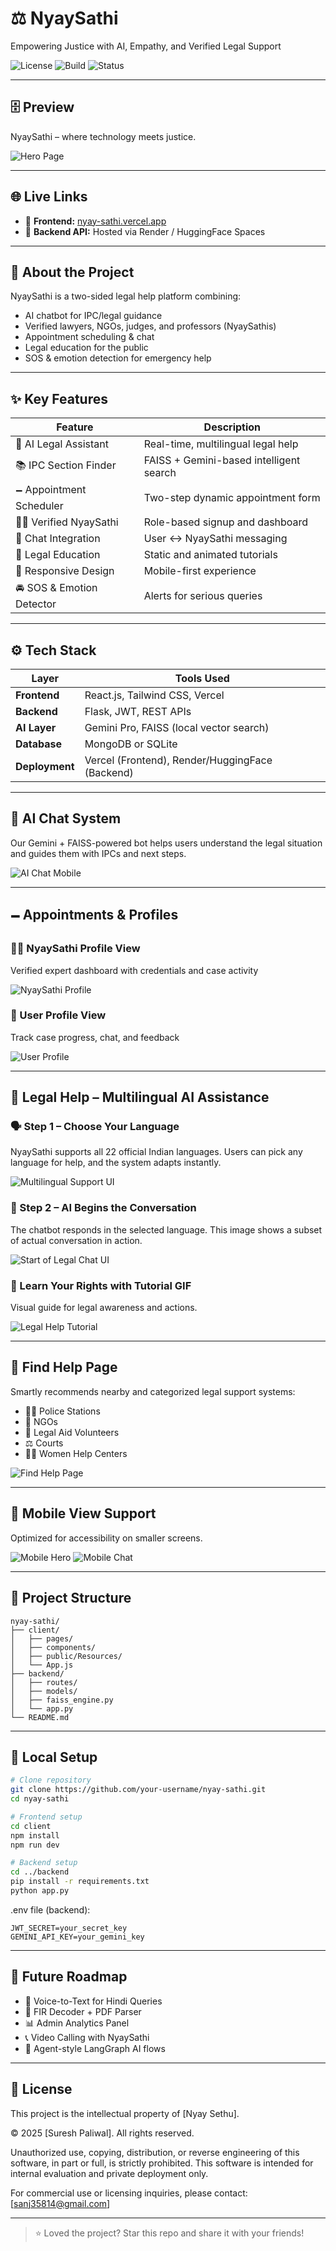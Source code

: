 # ⚖️ NyaySathi
Empowering Justice with AI, Empathy, and Verified Legal Support

![License](https://img.shields.io/badge/License-MIT-blue.svg)
![Build](https://img.shields.io/badge/Build-Flask%20%7C%20React%20%7C%20Gemini%20%7C%20FAISS-blueviolet)
![Status](https://img.shields.io/badge/Status-Beta-green)

---

## 🗄️ Preview
NyaySathi – where technology meets justice.

![Hero Page](public/Resources/hero_page.png)

---

## 🌐 Live Links
- 🚀 **Frontend:** [nyay-sathi.vercel.app](https://www.nyaysethu.online/)
- 🧠 **Backend API:** Hosted via Render / HuggingFace Spaces

---

## 🧐 About the Project
NyaySathi is a two-sided legal help platform combining:
- AI chatbot for IPC/legal guidance
- Verified lawyers, NGOs, judges, and professors (NyaySathis)
- Appointment scheduling & chat
- Legal education for the public
- SOS & emotion detection for emergency help

---

## ✨ Key Features
| Feature                     | Description |
|----------------------------|-------------|
| 🧠 AI Legal Assistant       | Real-time, multilingual legal help |
| 📚 IPC Section Finder       | FAISS + Gemini-based intelligent search |
| 🗕️ Appointment Scheduler    | Two-step dynamic appointment form |
| 👨‍⚖️ Verified NyaySathi     | Role-based signup and dashboard |
| 💬 Chat Integration         | User ↔ NyaySathi messaging |
| 💾 Legal Education          | Static and animated tutorials |
| 📱 Responsive Design        | Mobile-first experience |
| 🚘 SOS & Emotion Detector   | Alerts for serious queries |

---

## ⚙️ Tech Stack
| Layer        | Tools Used |
|--------------|------------|
| **Frontend** | React.js, Tailwind CSS, Vercel |
| **Backend**  | Flask, JWT, REST APIs |
| **AI Layer** | Gemini Pro, FAISS (local vector search) |
| **Database** | MongoDB or SQLite |
| **Deployment** | Vercel (Frontend), Render/HuggingFace (Backend) |

---

## 🧐 AI Chat System
Our Gemini + FAISS-powered bot helps users understand the legal situation and guides them with IPCs and next steps.

![AI Chat Mobile](public/Resources/mobile_chat_page.png)

---

## 🗕️ Appointments & Profiles
### 👨‍⚖️ NyaySathi Profile View
Verified expert dashboard with credentials and case activity

![NyaySathi Profile](public/Resources/nyaysathi_profile.png)

### 👤 User Profile View
Track case progress, chat, and feedback

![User Profile](public/Resources/user_profile.png)

---

## 📘 Legal Help – Multilingual AI Assistance
### 🗣️ Step 1 – Choose Your Language
NyaySathi supports all 22 official Indian languages. Users can pick any language for help, and the system adapts instantly.

![Multilingual Support UI](public/Resources/legal_help_1.png)

### 🧠 Step 2 – AI Begins the Conversation
The chatbot responds in the selected language. This image shows a subset of actual conversation in action.

![Start of Legal Chat UI](public/Resources/legal_help_2.png)

### 🎥 Learn Your Rights with Tutorial GIF
Visual guide for legal awareness and actions.

![Legal Help Tutorial](public/Resources/legal_help_tut.gif)

---

## 🧭 Find Help Page
Smartly recommends nearby and categorized legal support systems:
- 👮‍♂️ Police Stations
- 🏢 NGOs
- 🤝 Legal Aid Volunteers
- ⚖️ Courts
- 👩‍⚖️ Women Help Centers

![Find Help Page](public/Resources/find_help_page.png)

---

## 📱 Mobile View Support
Optimized for accessibility on smaller screens.

![Mobile Hero](public/Resources/mobile_hero_page.png)
![Mobile Chat](public/Resources/mobile_chat_page.png)

---

## 📁 Project Structure
```
nyay-sathi/
├── client/
│   ├── pages/
│   ├── components/
│   ├── public/Resources/
│   └── App.js
├── backend/
│   ├── routes/
│   ├── models/
│   ├── faiss_engine.py
│   └── app.py
└── README.md
```

---

## 🔧 Local Setup
```bash
# Clone repository
git clone https://github.com/your-username/nyay-sathi.git
cd nyay-sathi

# Frontend setup
cd client
npm install
npm run dev

# Backend setup
cd ../backend
pip install -r requirements.txt
python app.py
```

.env file (backend):
```
JWT_SECRET=your_secret_key
GEMINI_API_KEY=your_gemini_key
```

---

## 🔮 Future Roadmap
- 🎤 Voice-to-Text for Hindi Queries
- 📃 FIR Decoder + PDF Parser
- 📊 Admin Analytics Panel
- 📞 Video Calling with NyaySathi
- 🧠 Agent-style LangGraph AI flows

---



## 📜 License
This project is the intellectual property of [Nyay Sethu].

© 2025 [Suresh Paliwal]. All rights reserved.

Unauthorized use, copying, distribution, or reverse engineering of this software, in part or full, is strictly prohibited. This software is intended for internal evaluation and private deployment only.

For commercial use or licensing inquiries, please contact: [sanj35814@gmail.com]


---

> ⭐ Loved the project? Star this repo and share it with your friends!